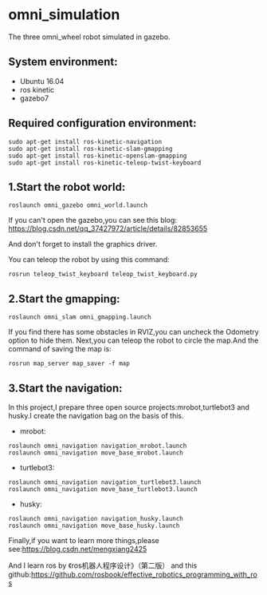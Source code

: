 # omni_simulation
The three omni_wheel robot simulated in gazebo.

System environment:
-------------
- Ubuntu 16.04
- ros kinetic
- gazebo7

Required configuration environment:
--------------
```
sudo apt-get install ros-kinetic-navigation
sudo apt-get install ros-kinetic-slam-gmapping
sudo apt-get install ros-kinetic-openslam-gmapping
sudo apt-get install ros-kinetic-teleop-twist-keyboard
```
1.Start the robot world:
-----------
```
roslaunch omni_gazebo omni_world.launch
```
If you can't open the gazebo,you can see this blog:
https://blog.csdn.net/qq_37427972/article/details/82853655

And don't forget to install the graphics driver.

You can teleop the robot by using this command:
```
rosrun teleop_twist_keyboard teleop_twist_keyboard.py  
```
2.Start the gmapping:
-----------
```
roslaunch omni_slam omni_gmapping.launch
```
If you find there has some obstacles in RVIZ,you can uncheck the Odometry option to hide them. Next,you can teleop the robot to circle the map.And the command of saving the map is:
```
rosrun map_server map_saver -f map
```
3.Start the navigation:
-------------
In this project,I prepare three open source projects:mrobot,turtlebot3 and husky.I create the navigation bag on the basis of this.

- mrobot:
```
roslaunch omni_navigation navigation_mrobot.launch
roslaunch omni_navigation move_base_mrobot.launch
```
- turtlebot3:
```
roslaunch omni_navigation navigation_turtlebot3.launch
roslaunch omni_navigation move_base_turtlebot3.launch
```
- husky:
```
roslaunch omni_navigation navigation_husky.launch
roslaunch omni_navigation move_base_husky.launch
```
Finally,if you want to learn more things,please see:https://blog.csdn.net/mengxiang2425

And I learn ros by 《ros机器人程序设计》（第二版） and this github:https://github.com/rosbook/effective_robotics_programming_with_ros

